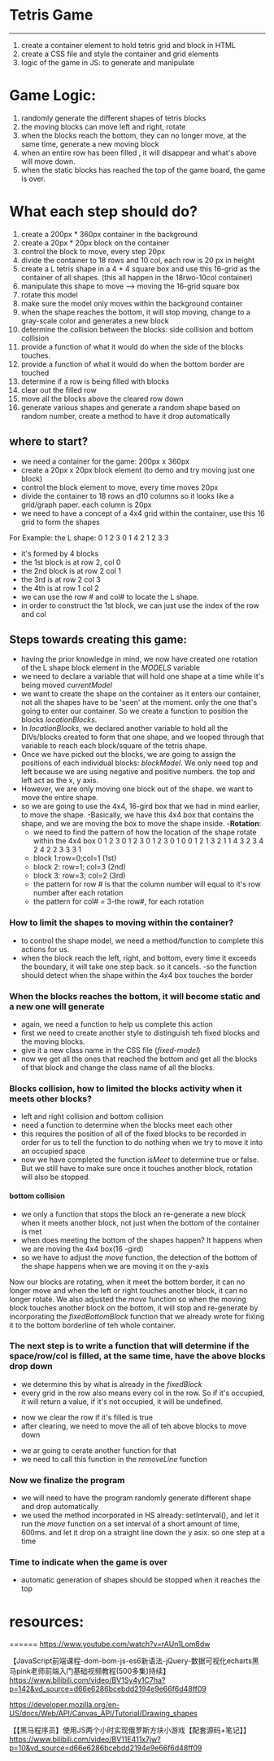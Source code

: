 # Tetris Game
------
1. create a container element to hold tetris grid and block in HTML
2. create a CSS file and style the container and grid elements 
3. logic of the game in JS: to generate and manipulate

# Game Logic: 
1. randomly generate the different shapes of tetris blocks
2. the moving blocks can move left and right, rotate
3. when the blocks reach the bottom, they can no longer move, at the same time, generate a new moving block
4. when an entire row has been filled , it will disappear and what's above will move down. 
5. when the static blocks has reached the top of the game board, the game is over. 

# What each step should do?
1. create a 200px * 360px container in the background
2. create a 20px * 20px block on the container 
3. control the block to move, every step 20px
4. divide the container to 18 rows and 10 col, each row is 20 px in height 
5. create a L tetris shape in a 4 * 4 square box and use this 16-grid as the container of all shapes. (this all happen in the 18rwo-10col container)
6. manipulate this shape to move --> moving the 16-grid square box
7. rotate this model
8. make sure the model only moves within the background container
9. when the shape reaches the bottom, it will stop moving, change to a gray-scale color and generates a new block
10. determine the collision between the blocks: side collision and bottom collision
11. provide a function of what it would do when the side of the blocks touches.
12. provide a function of what it would do when the bottom border are touched
13. determine if a row is being filled with blocks 
14. clear out the filled row
15. move all the blocks above the cleared row down
16. generate various shapes and generate a random shape based on random number, create a method to have it drop automatically


## where to start?
- we need a container for the game: 200px x 360px
- create a 20px x 20px block element (to demo and try moving just one block)
- control the block element to move, every time moves 20px
- divide the container to 18 rows an d10 columns so it looks like a grid/graph paper. each column is 20px
- we need to have a concept of a 4x4 grid within the container, use this 16 grid to form the shapes


For Example: the L shape: 
   0 1 2 3
0
1      4
2  1 2 3
3

- it's formed by 4 blocks
- the 1st block is at row 2, col 0
- the 2nd block is at row 2 col 1
- the 3rd is at row 2 col 3
- the 4th is at row 1 col 2
- we can use the row # and col# to locate the L shape. 
- in order to construct the 1st block, we can just use the index of the row and col

## Steps towards creating this game:

- having the prior knowledge in mind, we now have created one rotation of the L shape block element in the *MODELS* variable 
- we need to declare a variable that will hold one shape at a time while it's being moved *currentModel*
- we want to create the shape on the container as it enters our container, not all the shapes have to be 'seen' at the moment. only the one that's going to enter our container. So we create a function to position the blocks *locationBlocks*. 
- In *locationBlocks*, we declared another variable to hold all the DIVs/blocks created to form that one shape, and we looped through that variable to reach each block/square of the tetris shape. 
- Once we have picked out the blocks, we are going to assign the positions of each individual blocks: *blockModel*. We only need top and left because we are using negative and positive numbers. the top and left act as the x, y axis. 
- However, we are only moving one block out of the shape. we want to move the entire shape. 
- so we are going to use the 4x4, 16-gird box that we had in mind earlier, to move the shape. 
-Basically, we have this 4x4 box that contains the shape, and we are moving the box to move the shape inside. 
-__Rotation__:
    - we need to find the pattern of how the location of the shape rotate within the 4x4 box
      0 1 2 3        0 1 2 3          0 1 2 3
    0   1          0                0 
    1   2          1   3 2 1        1   4 3
    2   3 4        2   4            2     2
    3              3                3     1
    - block 1:row=0;col=1 (1st)
    - block 2: row=1; col=3 (2nd)
    - block 3: row=3; col=2 (3rd)
    - the pattern for row # is that the column number will equal to it's row number after each rotation
    - the pattern for col# = 3-the row#, for each rotation

### How to limit the shapes to moving within the container?
- to control the shape model, we need a method/function to complete this actions for us. 
- when the block reach the left, right, and bottom, every time it exceeds the boundary, it will take one step back. so it cancels. 
-so the function should detect when the shape within the 4x4 box touches the border

### When the blocks reaches the bottom, it will become static and a new one will generate
- again, we need a function to help us complete this action
- first we need to create another style to distinguish teh fixed blocks and the moving blocks. 
- give it a new class name in the CSS file (*fixed-model*)
- now we get all the ones that reached the bottom and get all the blocks of that block and change the class name of all the blocks. 

### Blocks collision, how to limited the blocks activity when it meets other blocks?
- left and right collision and bottom collision
- need a function to determine when the blocks meet each other
- this requires the position of all of the fixed blocks to be recorded in order for us to tell the function to do nothing when we try to move it into an occupied space
- now we have completed the function *isMeet* to determine true or false. But we still have to make sure once it touches another block, rotation will also be stopped. 
#### bottom collision
- we only a function that stops the block an re-generate a new block when it meets another block, not just when the bottom of the container is met
- when does meeting the bottom of the shapes happen? It happens when we are moving the 4x4 box(16 -gird)
- so we have to adjust the *move* function, the detection of the bottom of the shape happens when we are moving it on the y-axis

Now our blocks are rotating, when it meet the bottom border, it can no longer move and when the left or right touches another block, it can no longer rotate. We also adjusted the *move* function so when the moving block touches another block on the bottom, it will stop and re-generate by incorporating the *fixedBottomBlock* function that we already wrote for fixing it to the bottom borderline of teh whole container. 

### The next step is to write a function that will determine if the space/row/col is filled, at the same time, have the above blocks drop down
- we determine this by what is already in the *fixedBlock* 
- every grid in the row also means every col in the row. So if it's occupied, it will return a value, if it's not occupied, it will be undefined. 
 * now we clear the row if it's filled is true 
 * after clearing, we need to move the all of teh above blocks to move down
 - we ar going to cerate another function for that
 - we need to call this function in the *removeLine* function

### Now we finalize the program
- we will need to have the program randomly generate different shape and drop automatically
- we used the method incorporated in HS already: setInterval(), and let it run the *move* function on a set interval of a short amount of time, 600ms. and let it drop on a straight line down the y asix. so one step at a time
### Time to indicate when the game is over
- automatic generation of shapes should be stopped when it reaches the top






# resources: 
======
https://www.youtube.com/watch?v=rAUn1Lom6dw

【JavaScript前端课程-dom-bom-js-es6新语法-jQuery-数据可视化echarts黑马pink老师前端入门基础视频教程(500多集)持续】https://www.bilibili.com/video/BV1Sy4y1C7ha?p=142&vd_source=d66e6286bcebdd2194e9e66f6d48ff09

https://developer.mozilla.org/en-US/docs/Web/API/Canvas_API/Tutorial/Drawing_shapes

【【黑马程序员】使用JS两个小时实现俄罗斯方块小游戏【配套源码+笔记】】https://www.bilibili.com/video/BV11E411x7jw?p=10&vd_source=d66e6286bcebdd2194e9e66f6d48ff09



